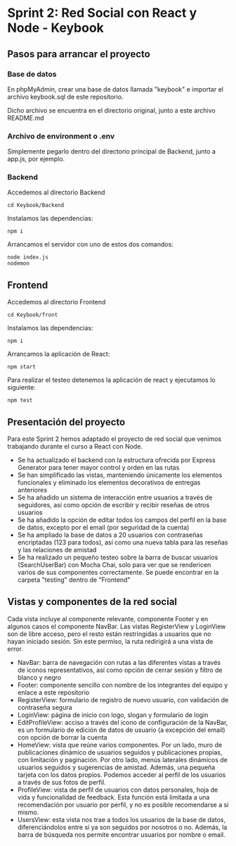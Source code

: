 # Sprint 2: Red Social con React y Node - Keybook 

## Pasos para arrancar el proyecto
### Base de datos
En phpMyAdmin, crear una base de datos llamada "keybook" e importar el archivo keybook.sql de este repositorio.

Dicho archivo se encuentra en el directorio original, junto a este archivo README.md
### Archivo de environment o .env
Simplemente pegarlo dentro del directorio principal de Backend, junto a app.js, por ejemplo.

### Backend
Accedemos al directorio Backend

 ```
cd Keybook/Backend
```
Instalamos las dependencias:

```
npm i
```
Arrancamos el servidor con uno de estos dos comandos:
```
node index.js  
nodemon
```


## Frontend
Accedemos al directorio Frontend

 ```
cd Keybook/front
```
Instalamos las dependencias:

```
npm i
```
Arrancamos la aplicación de React:
```
npm start
```
Para realizar el testeo detenemos la aplicación de react y ejecutamos lo siguiente:
```
npm test
```

## Presentación del proyecto
Para este Sprint 2 hemos adaptado el proyecto de red social que venimos trabajando durante el curso a React con Node. 

- Se ha actualizado el backend con la estructura ofrecida por Express Generator para tener mayor control y orden en las rutas
- Se han simplificado las vistas, manteniendo únicamente los elementos funcionales y eliminado los elementos decorativos de entregas anteriores
- Se ha añadido un sistema de interacción entre usuarios a través de seguidores, así como opción de escribir y recibir reseñas de otros usuarios
- Se ha añadido la opción de editar todos los campos del perfil en la base de datos, excepto por el email (por seguridad de la cuenta)
- Se ha ampliado la base de datos a 20 usuarios con contraseñas encriptadas (123 para todos), así como una nueva tabla para las reseñas y las relaciones de amistad
- Se ha realizado un pequeño testeo sobre la barra de buscar usuarios (SearchUserBar) con Mocha Chai, solo para ver que se rendericen varios de sus componentes correctamente. Se puede encontrar en la carpeta "testing" dentro de "Frontend"

## Vistas y componentes de la red social
Cada vista incluye al componente relevante, componente Footer y en algunos casos el componente NavBar. 
Las vistas RegisterView y LoginView son de libre acceso, pero el resto están restringidas a usuarios que no hayan iniciado sesión. Sin este permiso, la ruta redirigirá a una vista de error.

- NavBar: barra de navegación con rutas a las diferentes vistas a través de iconos representativos, así como opción de cerrar sesión y filtro de blanco y negro
- Footer:  componente sencillo con nombre de los integrantes del equipo y enlace a este repositorio
- RegisterView: formulario de registro de nuevo usuario, con validación de contraseña segura
- LoginView: página de inicio con logo, slogan y formulario de login  
- EditProfileView: acciso a través del icono de configuración de la NavBar, es un  formulario de edición de datos de usuario  (a excepción del email) con opción de borrar la cuenta
- HomeView: vista que reúne varios componentes. Por un lado, muro de publicaciones dinámico de usuarios seguidos y publicaciones propias, con limitación y paginación. Por otro lado, menús laterales dinámicos de usuarios seguidos y sugerencias de amistad. Además, una pequeña tarjeta con los datos propios. Podemos acceder al perfil de los usuarios a través de sus fotos de perfil. 
- ProfileView: vista de perfil de usuarios con datos personales, hoja de vida y funcionalidad de feedback. Esta función está limitada a una recomendación por usuario por perfil, y no es posible recomendarse a sí mismo.
- UsersView: esta vista nos trae a todos los usuarios de la base de datos, diferenciándolos entre si ya son seguidos por nosotros o no. Además, la barra de búsqueda nos permite encontrar usuarios por nombre o email.







